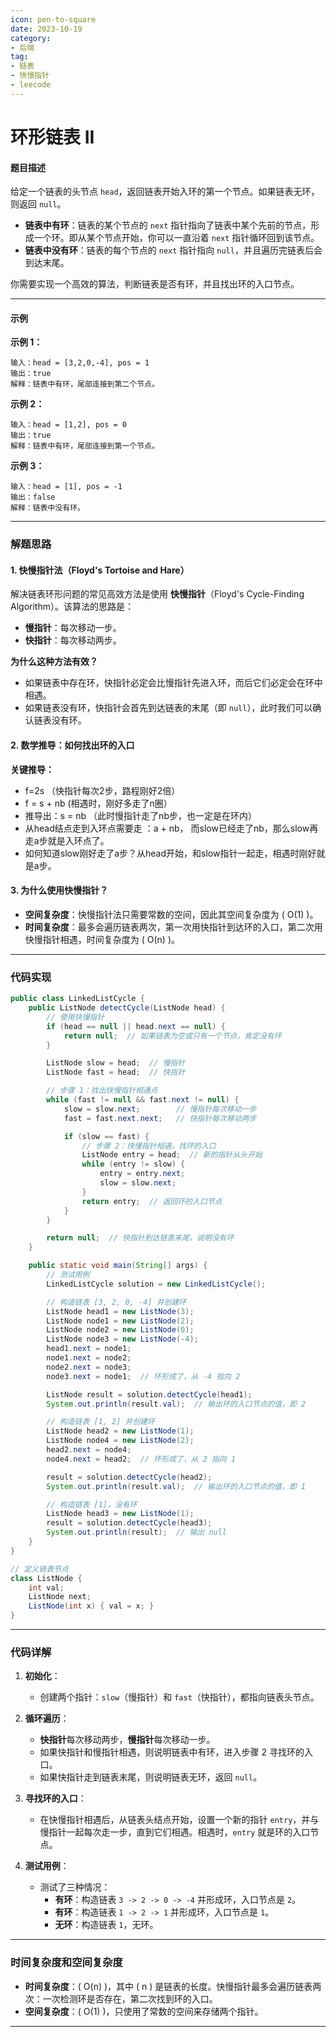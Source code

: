 ```yaml
---
icon: pen-to-square
date: 2023-10-19
category:
- 后端
tag:
- 链表
- 快慢指针
- leecode
---
```

# 环形链表 II

#### 题目描述

给定一个链表的头节点 `head`，返回链表开始入环的第一个节点。如果链表无环，则返回 `null`。

- **链表中有环**：链表的某个节点的 `next` 指针指向了链表中某个先前的节点，形成一个环。即从某个节点开始，你可以一直沿着 `next` 指针循环回到该节点。
- **链表中没有环**：链表的每个节点的 `next` 指针指向 `null`，并且遍历完链表后会到达末尾。

你需要实现一个高效的算法，判断链表是否有环，并且找出环的入口节点。

---

#### 示例

**示例 1：**
```
输入：head = [3,2,0,-4], pos = 1
输出：true
解释：链表中有环，尾部连接到第二个节点。
```

**示例 2：**
```
输入：head = [1,2], pos = 0
输出：true
解释：链表中有环，尾部连接到第一个节点。
```

**示例 3：**
```
输入：head = [1], pos = -1
输出：false
解释：链表中没有环。
```

---

### 解题思路

#### 1. 快慢指针法（Floyd's Tortoise and Hare）

解决链表环形问题的常见高效方法是使用 **快慢指针**（Floyd's Cycle-Finding Algorithm）。该算法的思路是：
- **慢指针**：每次移动一步。
- **快指针**：每次移动两步。

**为什么这种方法有效？**

- 如果链表中存在环，快指针必定会比慢指针先进入环，而后它们必定会在环中相遇。
- 如果链表没有环，快指针会首先到达链表的末尾（即 `null`），此时我们可以确认链表没有环。

#### 2. 数学推导：如何找出环的入口

**关键推导：**
- f=2s （快指针每次2步，路程刚好2倍）
- f = s + nb (相遇时，刚好多走了n圈）
- 推导出：s = nb （此时慢指针走了nb步，也一定是在环内）
- 从head结点走到入环点需要走 ：a + nb， 而slow已经走了nb，那么slow再走a步就是入环点了。
- 如何知道slow刚好走了a步？从head开始，和slow指针一起走，相遇时刚好就是a步。

#### 3. 为什么使用快慢指针？
- **空间复杂度**：快慢指针法只需要常数的空间，因此其空间复杂度为 \( O(1) \)。
- **时间复杂度**：最多会遍历链表两次，第一次用快指针到达环的入口，第二次用快慢指针相遇，时间复杂度为 \( O(n) \)。

---

### 代码实现

```java
public class LinkedListCycle {
    public ListNode detectCycle(ListNode head) {
        // 使用快慢指针
        if (head == null || head.next == null) {
            return null;  // 如果链表为空或只有一个节点，肯定没有环
        }

        ListNode slow = head;  // 慢指针
        ListNode fast = head;  // 快指针

        // 步骤 1：找出快慢指针相遇点
        while (fast != null && fast.next != null) {
            slow = slow.next;        // 慢指针每次移动一步
            fast = fast.next.next;   // 快指针每次移动两步

            if (slow == fast) {
                // 步骤 2：快慢指针相遇，找环的入口
                ListNode entry = head;  // 新的指针从头开始
                while (entry != slow) {
                    entry = entry.next;
                    slow = slow.next;
                }
                return entry;  // 返回环的入口节点
            }
        }

        return null;  // 快指针到达链表末尾，说明没有环
    }

    public static void main(String[] args) {
        // 测试用例
        LinkedListCycle solution = new LinkedListCycle();

        // 构造链表 [3, 2, 0, -4] 并创建环
        ListNode head1 = new ListNode(3);
        ListNode node1 = new ListNode(2);
        ListNode node2 = new ListNode(0);
        ListNode node3 = new ListNode(-4);
        head1.next = node1;
        node1.next = node2;
        node2.next = node3;
        node3.next = node1;  // 环形成了，从 -4 指向 2

        ListNode result = solution.detectCycle(head1);
        System.out.println(result.val);  // 输出环的入口节点的值，即 2

        // 构造链表 [1, 2] 并创建环
        ListNode head2 = new ListNode(1);
        ListNode node4 = new ListNode(2);
        head2.next = node4;
        node4.next = head2;  // 环形成了，从 2 指向 1

        result = solution.detectCycle(head2);
        System.out.println(result.val);  // 输出环的入口节点的值，即 1

        // 构造链表 [1]，没有环
        ListNode head3 = new ListNode(1);
        result = solution.detectCycle(head3);
        System.out.println(result);  // 输出 null
    }
}

// 定义链表节点
class ListNode {
    int val;
    ListNode next;
    ListNode(int x) { val = x; }
}
```

---

### 代码详解

1. **初始化**：
    - 创建两个指针：`slow`（慢指针）和 `fast`（快指针），都指向链表头节点。

2. **循环遍历**：
    - **快指针**每次移动两步，**慢指针**每次移动一步。
    - 如果快指针和慢指针相遇，则说明链表中有环，进入步骤 2 寻找环的入口。
    - 如果快指针走到链表末尾，则说明链表无环，返回 `null`。

3. **寻找环的入口**：
    - 在快慢指针相遇后，从链表头结点开始，设置一个新的指针 `entry`，并与慢指针一起每次走一步，直到它们相遇。相遇时，`entry` 就是环的入口节点。

4. **测试用例**：
    - 测试了三种情况：
        - **有环**：构造链表 `3 -> 2 -> 0 -> -4` 并形成环，入口节点是 `2`。
        - **有环**：构造链表 `1 -> 2 -> 1` 并形成环，入口节点是 `1`。
        - **无环**：构造链表 `1`，无环。

---

### 时间复杂度和空间复杂度

- **时间复杂度**：\( O(n) \)，其中 \( n \) 是链表的长度。快慢指针最多会遍历链表两次：一次检测环是否存在，第二次找到环的入口。
- **空间复杂度**：\( O(1) \)，只使用了常数的空间来存储两个指针。

--- 

